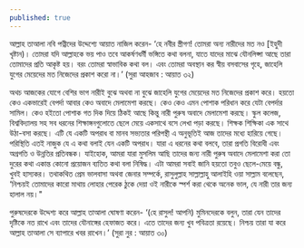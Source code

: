 ```yaml
---
published: true
---
```



আল্লাহ তাআলা নবি পত্নীদের উদ্দেশ্যে  আয়াত নাজিল করেন-
‘হে নবীর স্ত্রীগণ! তোমরা অন্য নারীদের মত নও [ইহুদী খৃষ্টান)। তোমরা যদি আল্লাহকে ভয় পাও তবে আকর্ষণধর্মী ভঙ্গিতে কথা বলনা, যাতে যাদের মাঝে যৌনলিপ্সা আছে তারা তোমাদের প্রতি আকৃষ্ট হয়। বরং তোমরা স্বাভাবিক কথা বল। এবং তোমরা অবস্থান কর স্বীয় বসবাসের গৃহে, জাহেলি যুগের মেয়েদের মত নিজেদের প্রকাশ করো না।’ (সুরা আহজাব : আয়াত ৩২)


অথচ আজকের যোগে বেশির ভাগ নারীই বুঝে অথবা না বুঝে জাহেলি যুগের মেয়েদের মত নিজেদের প্রকাশ করে। হয়তো কেও একভারেই  বেপর্দা আবার কেও অবাদে মেলামেশা করছে। কেও কেও এমন পোশাক পরিধান করে যেটা বেপর্দার সামিল। কেও হইতো পোশাক গত দিক দিয়ে ঠিকই আছে কিন্তু নারী পুরুষ অবাদে মেলামেশা করছে। স্কুল কলেজ, বিশ্ববিদ্যালয় সহ সব ধরনের শিক্ষাঙ্গনগুলোতে ছেলে মেয়ে একসাথে বসে লেখা পড়া করছে। শিক্ষক শিক্ষিকা এক সাথে উঠা-বসা করছে। এটি যে একটি অপরাধ বা মানব সভ্যতার পরিপন্থী এ অনুভূতিই আজ তাদের মধ্যে হারিয়ে গেছে। পরিস্থিতি এতই নাজুক যে এ কথা বলাই যেন একটি অপরাধ। যারা এ ধরনের কথা বলবে, তারা প্রগতি বিরোধী এবং অগ্রগতি ও উন্নতির প্রতিবন্ধক। 
যাইহোক, আমরা যারা মুসলিম আছি তাদের জন্য নারী পুরুষ অবাদে মেলামেশা করা তো দুরের কথা একান্ত কোনো প্রয়োজন ব্যতিত কথা বলা নিষিদ্ধ। এটা আমরা  সবাই জানি হয়তো তবুও ছেলে-মেয়ে বন্ধু, খুবই হাস্যকর। তথাকথিত প্রেম ভালবাসা অথবা জেনার সম্পর্কে, 
রাসুলুল্লাহ সাল্লাল্লাহু আলাইহি ওয়া সাল্লাম বলেছেন, ‘নিশ্চয়ই তোমাদের কারো মাথায় লোহার পেরেক ঠুকে দেয়া ওই নারীকে স্পর্শ করা থেকে অনেক ভাল, যে নারী তার জন্য হালাল নয়।" 

পুরুষদেরকে উদ্দেশ্য করে আল্লাহ তাআলা ঘোষণা করেন-
‘(হে রাসুল! আপনি) মুমিনদেরকে বলুন, তারা যেন তাদের দৃষ্টিকে নত রাখে এবং তাদের যৌনাঙ্গের হেফাজত করে। এতে তাদের জন্য খুব পবিত্রতা রয়েছে। নিশ্চয় তারা যা করে আল্লাহ তাআলা সে ব্যাপারে খবর রাখেন।’ (সুরা নুর : আয়াত ৩০)
